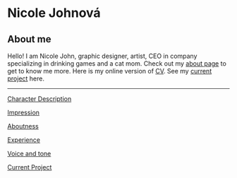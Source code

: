 # Nicole Johnová

## About me
Hello! I am Nicole John, graphic designer, artist, CEO in company specializing in drinking games and a cat mom.
Check out my [about page](03-aboutness/) to get to know me more.
Here is my online version of [CV](04-experience/).
See my [current project](03-aboutness/case-study.md) here.

---

[Character Description](01-character-description/)

[Impression](02-impression/)

[Aboutness](03-aboutness/)

[Experience](04-experience/)

[Voice and tone](05-voice-tone/)

[Current Project](03-aboutness/case-study.md)
